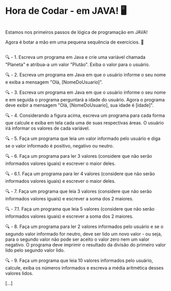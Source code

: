 # Hora de Codar - em JAVA! 🖥️

##

Estamos nos primeiros passos de lógica de programação em JAVA!

Agora é botar a mão em uma pequena sequência de exercícios. 👏

##

🔍 - 1. Escreva um programa em Java e crie uma variável chamada "Planeta" e atribua-a um valor "Plutão". Exiba o valor para o usuário.

🔍 - 2. Escreva um programa em Java em que o usuário informe o seu nome e exiba a mensagem "Olá, [NomeDoUsuario]".

🔍 - 3. Escreva um programa em Java em que o usuário informe o seu nome e em seguida o programa perguntará a idade do usuário. Agora o programa deve exibir a mensagem "Olá, [NomeDoUsuario], sua idade é [idade]".

🔍 - 4. Considerando a figura acima, escreva um programa para cada forma que calcule e exiba em tela cada uma de suas respectivas áreas. O usuário irá informar os valores de cada variável.

🔍 - 5. Faça um programa que leia um valor informado pelo usuário e diga se o valor informado é positivo, negativo ou neutro.

🔍 - 6. Faça um programa para ler 3 valores (considere que não serão informados valores iguais) e escrever o maior deles. 

🔍 - 6.1. Faça um programa para ler 4 valores (considere que não serão informados valores iguais) e escrever o maior deles.

🔍 - 7. Faça um programa que leia  3 valores (considere que não serão informados valores iguais) e escrever a soma dos 2 maiores. 

🔍 - 7.1. Faça um programa que leia 5  valores (considere que não serão informados valores iguais) e escrever a soma dos 2 maiores.

🔍 - 8. Faça um programa para ler 2 valores informados pelo usuário e se o segundo valor informado for neutro, deve ser lido um novo valor - ou seja, para o segundo valor não pode ser aceito o valor zero nem um valor negativo. O programa deve imprimir o resultado da divisão do primeiro valor lido pelo segundo valor lido. 

🔍 - 9. Faça um programa que leia 10 valores informados pelo usuário, calcule, exiba os números informados e escreva a média aritmética desses valores lidos.

[...]
